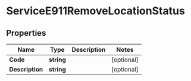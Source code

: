 

# ServiceE911RemoveLocationStatus


## Properties

| Name | Type | Description | Notes |
|------------ | ------------- | ------------- | -------------|
|**Code** | **string** |  |  [optional] |
|**Description** | **string** |  |  [optional] |



